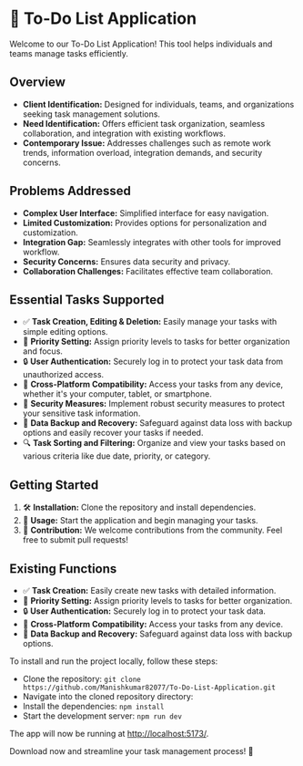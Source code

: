 # 📝 To-Do List Application

Welcome to our To-Do List Application! This tool helps individuals and teams manage tasks efficiently.

## Overview
- **Client Identification:** Designed for individuals, teams, and organizations seeking task management solutions.
- **Need Identification:** Offers efficient task organization, seamless collaboration, and integration with existing workflows.
- **Contemporary Issue:** Addresses challenges such as remote work trends, information overload, integration demands, and security concerns.

## Problems Addressed
- **Complex User Interface:** Simplified interface for easy navigation.
- **Limited Customization:** Provides options for personalization and customization.
- **Integration Gap:** Seamlessly integrates with other tools for improved workflow.
- **Security Concerns:** Ensures data security and privacy.
- **Collaboration Challenges:** Facilitates effective team collaboration.

## Essential Tasks Supported
- ✅ **Task Creation, Editing & Deletion:** Easily manage your tasks with simple editing options.
- 🔖 **Priority Setting:** Assign priority levels to tasks for better organization and focus.
- 🔒 **User Authentication:** Securely log in to protect your task data from unauthorized access.
- 📱 **Cross-Platform Compatibility:** Access your tasks from any device, whether it's your computer, tablet, or smartphone.
- 🔐 **Security Measures:** Implement robust security measures to protect your sensitive task information.
- 💾 **Data Backup and Recovery:** Safeguard against data loss with backup options and easily recover your tasks if needed.
- 🔍 **Task Sorting and Filtering:** Organize and view your tasks based on various criteria like due date, priority, or category.

## Getting Started
1. 🛠️ **Installation:** Clone the repository and install dependencies.
2. 🚀 **Usage:** Start the application and begin managing your tasks.
3. 🤝 **Contribution:** We welcome contributions from the community. Feel free to submit pull requests!

## Existing Functions
- ✅ **Task Creation:** Easily create new tasks with detailed information.
- 🔖 **Priority Setting:** Assign priority levels to tasks for better organization.
- 🔒 **User Authentication:** Securely log in to protect your task data.
- 📱 **Cross-Platform Compatibility:** Access your tasks from any device.
- 💾 **Data Backup and Recovery:** Safeguard against data loss with backup options.

To install and run the project locally, follow these steps:

- Clone the repository: `git clone https://github.com/Manishkumar82077/To-Do-List-Application.git`
- Navigate into the cloned repository directory:
- Install the dependencies: `npm install`
- Start the development server: `npm run dev`

The app will now be running at [http://localhost:5173/](http://localhost:5173/).

Download now and streamline your task management process! 🚀
